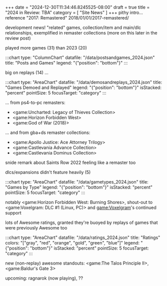 +++
date = "2024-12-30T11:34:46.8245525-08:00"
draft = true
title = "2024 in Review: TBA"
category = [ "Site News" ]
+++
pithy intro... reference "2017: Remastered" 2018/01/01/2017-remastered/

development news! "related" games, collection/item and main/dlc relationships, exemplified in remaster collections (more on this later in the review post)

played more games (31) than 2023 (20)

:::chart
type: "ColumnChart"
datafile: "/data/postsandgames_2024.json"
title: "Posts and Games"
legend: "{\"position\": \"bottom\"}"
:::

big on replays (14) ...

:::chart
type: "AreaChart"
datafile: "/data/demosandreplays_2024.json"
title: "Games Demoed and Replayed"
legend: "{\"position\": \"bottom\"}"
isStacked: "percent"
pointSize: 5
focusTarget: "category"
:::

... from ps4-to-pc remasters:

* <game:Uncharted: Legacy of Thieves Collection>
* <game:Horizon Forbidden West>
* <game:God of War (2018)>

... and from gba+ds remaster collections:

* <game:Apollo Justice: Ace Attorney Trilogy>
* <game:Castlevania Advance Collection>
* <game:Castlevania Dominus Collection>

snide remark about Saints Row 2022 feeling like a remaster too

dlcs/expansions didn't feature heavily (5)

:::chart
type: "AreaChart"
datafile: "/data/gametypes_2024.json"
title: "Games by Type"
legend: "{\"position\": \"bottom\"}"
isStacked: "percent"
pointSize: 5
focusTarget: "category"
:::

notably <game:Horizon Forbidden West: Burning Shores>, shout-out to <game:Voxelgram: DLC #1 (Linux, PC)> and <game:Voxelgram>'s continued support

lots of Awesome ratings, granted they're buoyed by replays of games that were previously Awesome too

:::chart
type: "AreaChart"
datafile: "/data/ratings_2024.json"
title: "Ratings"
colors: "[\"gray\", \"red\", \"orange\", \"gold\", \"green\", \"blue\"]"
legend: "{\"position\": \"bottom\"}"
isStacked: "percent"
pointSize: 5
focusTarget: "category"
:::

new (non-replay) awesome standouts: <game:The Talos Principle II>, <game:Baldur's Gate 3>

upcoming: ragnarok (now playing), ??
